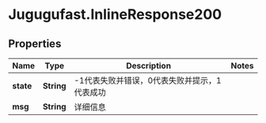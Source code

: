 # Jugugufast.InlineResponse200

## Properties

Name | Type | Description | Notes
------------ | ------------- | ------------- | -------------
**state** | **String** | -1代表失败并错误，0代表失败并提示，1代表成功 | 
**msg** | **String** | 详细信息 | 


